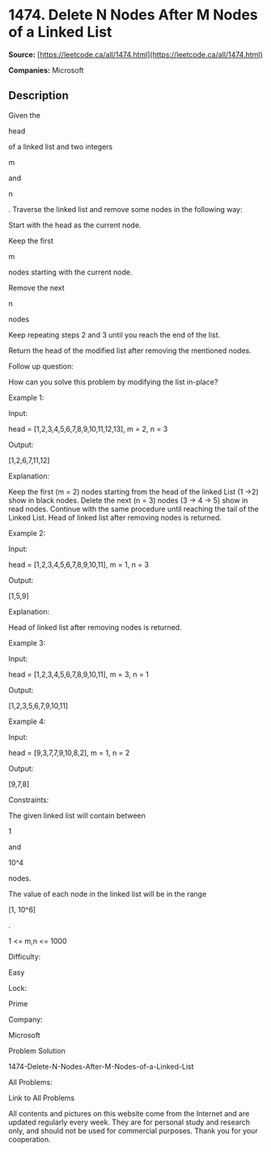 # 1474. Delete N Nodes After M Nodes of a Linked List

**Source:** [https://leetcode.ca/all/1474.html](https://leetcode.ca/all/1474.html)

**Companies:** Microsoft

## Description

Given the

head

of a linked list and two integers

m

and

n

. Traverse the linked list and remove some nodes in
            the following way:

Start with the head as the current node.

Keep the first

m

nodes starting with the current node.

Remove the next

n

nodes

Keep repeating steps 2 and 3 until you reach the end of the list.

Return the head of the modified list after removing the mentioned nodes.

Follow up question:

How can you solve this problem by modifying the
                list in-place?

Example 1:

Input:

head = [1,2,3,4,5,6,7,8,9,10,11,12,13], m = 2, n = 3

Output:

[1,2,6,7,11,12]

Explanation:

Keep the first (m = 2) nodes starting from the head of the linked List  (1 ->2) show in black nodes.
Delete the next (n = 3) nodes (3 -> 4 -> 5) show in read nodes.
Continue with the same procedure until reaching the tail of the Linked List.
Head of linked list after removing nodes is returned.

Example 2:

Input:

head = [1,2,3,4,5,6,7,8,9,10,11], m = 1, n = 3

Output:

[1,5,9]

Explanation:

Head of linked list after removing nodes is returned.

Example 3:

Input:

head = [1,2,3,4,5,6,7,8,9,10,11], m = 3, n = 1

Output:

[1,2,3,5,6,7,9,10,11]

Example 4:

Input:

head = [9,3,7,7,9,10,8,2], m = 1, n = 2

Output:

[9,7,8]

Constraints:

The given linked list will contain
                    between

1

and

10^4

nodes.

The value of each node in the linked list will be in the range

[1,
                    10^6]

.

1 <= m,n <= 1000

Difficulty:

Easy

Lock:

Prime

Company:

Microsoft

Problem Solution

1474-Delete-N-Nodes-After-M-Nodes-of-a-Linked-List

All Problems:

Link to All Problems

All contents and pictures on this website come from the Internet and are updated regularly every week. They are for personal study and research only, and should not be used for commercial purposes. Thank you for your cooperation.

